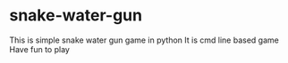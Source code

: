 # snake-water-gun
This is simple snake water gun game in python
It is cmd line based game
Have fun to play
